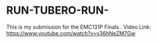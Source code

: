 # RUN-TUBERO-RUN-
This is my submission for the EMC131P Finals . Video Link: https://www.youtube.com/watch?v=y36hNeZM7Gw
